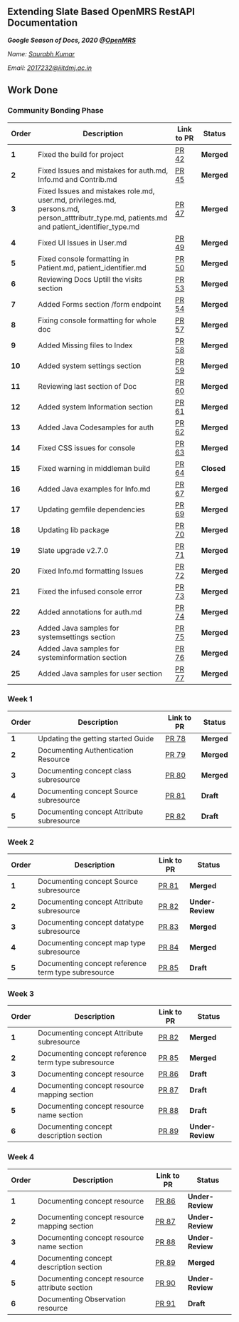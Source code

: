 Extending Slate Based OpenMRS RestAPI Documentation
------------------------------------------

***Google Season of Docs, 2020 @[OpenMRS](https://github.com/openmrs)***

*Name: [Saurabh Kumar](https://github.com/LuGO0)*

*Email: 2017232@iiitdmj.ac.in*

## Work Done

### Community Bonding Phase

|       Order       |         Description          |      Link to PR        |      Status        |
|-------------------|------------------------------|------------------------|--------------------|
| **1**  | Fixed the build for project |[PR 42](https://github.com/openmrs/openmrs-contrib-rest-api-docs/pull/42)|**Merged**|
| **2**  | Fixed Issues and mistakes for auth.md, Info.md and Contrib.md |[PR 45](https://github.com/openmrs/openmrs-contrib-rest-api-docs/pull/45)|**Merged**|
| **3**  | Fixed Issues and mistakes role.md, user.md, privileges.md, </br> persons.md, person_atttributr_type.md, patients.md and patient_identifier_type.md|[PR 47](https://github.com/openmrs/openmrs-contrib-rest-api-docs/pull/47)|**Merged**|
| **4**  | Fixed UI Issues in User.md |[PR 49](https://github.com/openmrs/openmrs-contrib-rest-api-docs/pull/49)|**Merged**|
| **5**  | Fixed console formatting in Patient.md, patient_identifier.md|[PR 50](https://github.com/openmrs/openmrs-contrib-rest-api-docs/pull/50)|**Merged**|
| **6**  | Reviewing Docs Uptill the visits section |[PR 53](https://github.com/openmrs/openmrs-contrib-rest-api-docs/pull/53)|**Merged**|
| **7**  | Added Forms section /form endpoint |[PR 54](https://github.com/openmrs/openmrs-contrib-rest-api-docs/pull/54)|**Merged**|
| **8**  | Fixing console formatting for whole doc |[PR 57](https://github.com/openmrs/openmrs-contrib-rest-api-docs/pull/57)|**Merged**|
| **9**  | Added Missing files to Index |[PR 58](https://github.com/openmrs/openmrs-contrib-rest-api-docs/pull/58)|**Merged**|
| **10**  | Added system settings section |[PR 59](https://github.com/openmrs/openmrs-contrib-rest-api-docs/pull/59)|**Merged**|
| **11**  | Reviewing last section of Doc |[PR 60](https://github.com/openmrs/openmrs-contrib-rest-api-docs/pull/60)|**Merged**|
| **12**  | Added system Information section |[PR 61](https://github.com/openmrs/openmrs-contrib-rest-api-docs/pull/61)|**Merged**|
| **13**  | Added Java Codesamples for auth |[PR 62](https://github.com/openmrs/openmrs-contrib-rest-api-docs/pull/62)|**Merged**|
| **14**  | Fixed CSS issues for console |[PR 63](https://github.com/openmrs/openmrs-contrib-rest-api-docs/pull/63)|**Merged**|
| **15**  | Fixed warning in middleman build |[PR 64](https://github.com/openmrs/openmrs-contrib-rest-api-docs/pull/64)|**Closed**|
| **16**  | Added Java examples for Info.md |[PR 67](https://github.com/openmrs/openmrs-contrib-rest-api-docs/pull/67)|**Merged**|
| **17**  | Updating gemfile dependencies |[PR 69](https://github.com/openmrs/openmrs-contrib-rest-api-docs/pull/69)|**Merged**|
| **18**  | Updating lib package |[PR 70](https://github.com/openmrs/openmrs-contrib-rest-api-docs/pull/70)|**Merged**|
| **19**  | Slate upgrade v2.7.0 |[PR 71](https://github.com/openmrs/openmrs-contrib-rest-api-docs/pull/71)|**Merged**|
| **20**  | Fixed Info.md formatting Issues |[PR 72](https://github.com/openmrs/openmrs-contrib-rest-api-docs/pull/72)|**Merged**|
| **21**  | Fixed the infused console error |[PR 73](https://github.com/openmrs/openmrs-contrib-rest-api-docs/pull/73)|**Merged**|
| **22**  | Added annotations for auth.md |[PR 74](https://github.com/openmrs/openmrs-contrib-rest-api-docs/pull/74)|**Merged**|
| **23**  | Added Java samples for systemsettings section |[PR 75](https://github.com/openmrs/openmrs-contrib-rest-api-docs/pull/75)|**Merged**|
| **24**  | Added Java samples for systeminformation section |[PR 76](https://github.com/openmrs/openmrs-contrib-rest-api-docs/pull/76)|**Merged**|
| **25**  | Added Java samples for user section |[PR 77](https://github.com/openmrs/openmrs-contrib-rest-api-docs/pull/77)|**Merged**|



### Week 1


|       Order       |         Description          |      Link to PR        |      Status        |
|-------------------|------------------------------|------------------------|--------------------|
| **1**  | Updating the getting started Guide | [PR 78](https://github.com/openmrs/openmrs-contrib-rest-api-docs/pull/78)|**Merged**|
| **2**  | Documenting Authentication Resource | [PR 79](https://github.com/openmrs/openmrs-contrib-rest-api-docs/pull/79)|**Merged**|
| **3**  | Documenting concept class subresource | [PR 80](https://github.com/openmrs/openmrs-contrib-rest-api-docs/pull/80)|**Merged**|
| **4**  | Documenting concept Source subresource | [PR 81](https://github.com/openmrs/openmrs-contrib-rest-api-docs/pull/81)|**Draft**|
| **5**  | Documenting concept Attribute subresource | [PR 82](https://github.com/openmrs/openmrs-contrib-rest-api-docs/pull/82)|**Draft**|

### Week 2


|       Order       |         Description          |      Link to PR        |      Status        |
|-------------------|------------------------------|------------------------|--------------------|
| **1**  | Documenting concept Source subresource | [PR 81](https://github.com/openmrs/openmrs-contrib-rest-api-docs/pull/81)|**Merged**|
| **2**  | Documenting concept Attribute subresource | [PR 82](https://github.com/openmrs/openmrs-contrib-rest-api-docs/pull/82)|**Under-Review**|
| **3**  | Documenting concept datatype subresource | [PR 83](https://github.com/openmrs/openmrs-contrib-rest-api-docs/pull/83)|**Merged**|
| **4**  | Documenting concept map type subresource | [PR 84](https://github.com/openmrs/openmrs-contrib-rest-api-docs/pull/84)|**Merged**|
| **5**  | Documenting concept reference term type subresource | [PR 85](https://github.com/openmrs/openmrs-contrib-rest-api-docs/pull/85)|**Draft**|

### Week 3


|       Order       |         Description          |      Link to PR        |      Status        |
|-------------------|------------------------------|------------------------|--------------------|
| **1**  | Documenting concept Attribute subresource | [PR 82](https://github.com/openmrs/openmrs-contrib-rest-api-docs/pull/82)|**Merged**|
| **2**  | Documenting concept reference term type subresource | [PR 85](https://github.com/openmrs/openmrs-contrib-rest-api-docs/pull/85)|**Merged**|
| **3**  | Documenting concept resource | [PR 86](https://github.com/openmrs/openmrs-contrib-rest-api-docs/pull/86)|**Draft**|
| **4**  | Documenting concept resource mapping section | [PR 87](https://github.com/openmrs/openmrs-contrib-rest-api-docs/pull/87)|**Draft**|
| **5**  | Documenting concept resource name section | [PR 88](https://github.com/openmrs/openmrs-contrib-rest-api-docs/pull/88)|**Draft**|
| **6**  | Documenting concept description section| [PR 89](https://github.com/openmrs/openmrs-contrib-rest-api-docs/pull/89)|**Under-Review**|

### Week 4


|       Order       |         Description          |      Link to PR        |      Status        |
|-------------------|------------------------------|------------------------|--------------------|
| **1**  | Documenting concept resource | [PR 86](https://github.com/openmrs/openmrs-contrib-rest-api-docs/pull/86)|**Under-Review**|
| **2**  | Documenting concept resource mapping section | [PR 87](https://github.com/openmrs/openmrs-contrib-rest-api-docs/pull/87)|**Under-Review**|
| **3**  | Documenting concept resource name section | [PR 88](https://github.com/openmrs/openmrs-contrib-rest-api-docs/pull/88)|**Under-Review**|
| **4**  | Documenting concept description section| [PR 89](https://github.com/openmrs/openmrs-contrib-rest-api-docs/pull/89)|**Merged**|
| **5**  | Documenting concept resource attribute section| [PR 90](https://github.com/openmrs/openmrs-contrib-rest-api-docs/pull/90)|**Under-Review**|
| **6**  | Documenting Observation resource | [PR 91](https://github.com/openmrs/openmrs-contrib-rest-api-docs/pull/91)|**Draft**|





